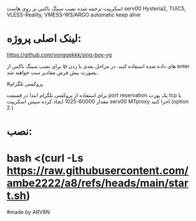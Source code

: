 اسکریپت ترجمه شده نصب سینگ باکس بر روی هاست serv00
Hysteria2, TUIC5, VLESS-Reality, VMESS-WS/ARGO
automatic keep alive
# لینک اصلی پروژه:
https://github.com/yonggekkk/sing-box-yg

برای نصب سینگ باکس از ip های داده شده استفاده کنید. در مراحل بعدی با زدن enter بصورت پیش فرض مقادیر ست خواهند شد.

#پروکسی تلگرام

برای استفاده از پروکسی تلگرام ابتدا در قسمت port reservation یک پورت tcp با مقدار 60000-1025 ایجاد کرده سپس اسکریپت serv00 MTproxy اجرا کنید.(option 2 )

# نصب:

# bash <(curl -Ls https://raw.githubusercontent.com/ambe2222/a8/refs/heads/main/start.sh) #
#made by ARV8N
